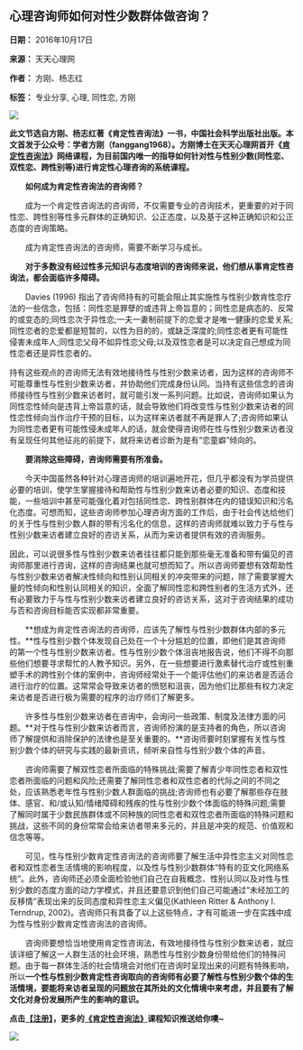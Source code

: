 ## 心理咨询师如何对性少数群体做咨询？

**日期：** 2016年10月17日

**来源：** 天天心理网

**作者：** 方刚、杨志红

**标签：** 专业分享, 心理, 同性恋, 方刚

![](/files/default/2016/10-17/140504096fb0156821.jpg?7.1.5)

**此文节选自方刚、杨志红著《肯定性咨询法》一书，中国社会科学出版社出版。本文首发于公众号：学者方刚（fanggang1968）。方刚博士在天天心理网首开《[肯定性咨询法](http://www.mypsy365.com/course/135)》网络课程，为目前国内唯一的指导如何针对性与性别少数(同性恋、双性恋、跨性别等)进行肯定性心理咨询的系统课程。**

　　**如何成为肯定性咨询法的咨询师？**

　　成为一个肯定性咨询法的咨询师，不仅需要专业的咨询技术，更重要的对于同性恋、跨性别等性多元群体的正确知识、公正态度，以及基于这种正确知识和公正态度的咨询策略。

　　成为肯定性咨询法的咨询师，需要不断学习与成长。

　　**对于多数没有经过性多元知识与态度培训的咨询师来说，他们想从事肯定性咨询法，都会面临许多障碍。**

　　Davies (1996) 指出了咨询师持有的可能会阻止其实施性与性别少数肯性恋疗法的一些信念，包括：同性恋是罪孽的或违背上帝旨意的；同性恋是病态的、反常的或变态的;同性恋次于异性恋;一夫一妻制前提下的恋爱才是唯一健康的恋爱关系;同性恋者的恋爱都是短暂的，以性为目的的，或缺乏深度的;同性恋者更有可能性侵害未成年人;同性恋父母不如异性恋父母;以及双性恋者是可以决定自己想成为同性恋者还是异性恋者的。

持有这些观点的咨询师无法有效地接待性与性别少数来访者，因为这样的咨询师不可能尊重性与性别少数来访者，并协助他们完成身份认同。当持有这些信念的咨询师接待性与性别少数来访者时，就可能引发一系列问题。比如说，咨询师如果认为同性恋性倾向是违背上帝旨意的话，就会导致他们将改变性与性别少数来访者的同性恋性倾向当作治疗干预的目标，以为这样来访者就不再是罪人了;咨询师如果认为同性恋者更有可能性侵未成年人的话，就会使得咨询师在性与性别少数来访者没有呈现任何其他征兆的前提下，就将来访者诊断为是有“恋童癖”倾向的。

　　**要消除这些障碍，咨询师需要有所准备。**

　　今天中国虽然各种针对心理咨询师的培训遍地开花，但几乎都没有为学员提供必要的培训，使学生掌握接待和帮助性与性别少数来访者必要的知识、态度和技能，一些培训中甚至可能强化着对包括同性恋、跨性别群体在内的错误知识和污名化态度。可想而知，这些咨询师参加心理咨询方面的工作后，由于社会传达给他们的关于性与性别少数人群的带有污名化的信息，这样的咨询师就难以致力于与性与性别少数来访者建立良好的咨访关系，从而为来访者提供有效的咨询服务。

因此，可以说很多性与性别少数来访者往往都只能到那些毫无准备和带有偏见的咨询师那里进行咨询，这样的咨询结果也就可想而知了。所以咨询师要想有效帮助性与性别少数来访者解决性倾向和性别认同相关的冲突带来的问题，除了需要掌握大量的性倾向和性别认同相关的知识，全面了解同性恋和跨性别者的生活方式外，还有必要致力于与性与性别少数来访者建立良好的咨访关系，这对于咨询结果的成功与否和咨询目标能否实现都非常重要。

　　**想成为肯定性咨询法的咨询师，应该先了解性与性别少数群体内部的多元性。**性与性别少数个体发现自己处在一个十分尴尬的位置，即他们是其咨询师的第一个性与性别少数来访者。性与性别少数个体沮丧地报告说，他们不得不向那些他们想要寻求帮忙的人教予知识。另外，在一些想要进行激素替代治疗或性别重塑手术的跨性别个体的案例中，咨询师经常处于一个能评估他们的来访者是否适合进行治疗的位置。这常常会导致来访者的愤怒和沮丧，因为他们比那些有权力决定来访者是否进行极为需要的程序的治疗师们了解更多。

　　许多性与性别少数来访者在咨询中，会询问一些政策、制度及法律方面的问题。**对于性与性别少数来访者而言，咨询师扮演的是支持者的角色，所以咨询师了解提供和消除保护的法律也是至关重要的。**咨询师要时刻掌握有关性与性别少数个体的研究与实践的最新资讯，倾听来自性与性别少数个体的声音。

　　咨询师需要了解双性恋者所面临的特殊挑战;需要了解青少年同性恋者和双性恋者所面临的问题和风险;还需要了解同性恋者和双性恋者的代际之间的不同之处，应该熟悉老年性与性别少数人群面临的挑战;咨询师也有必要了解那些存在肢体、感官、和/或认知/情绪障碍和残疾的性与性别少数个体面临的特殊问题;需要了解同时属于少数民族群体或不同种族的同性恋者和双性恋者所面临的特殊问题和挑战，这些不同的身份常常会给来访者带来多元的，并且是冲突的规范、价值观和信念等等。

　　可见，性与性别少数肯定性咨询法的咨询师要了解生活中异性恋主义对同性恋者和双性恋者生活情境的影响程度，以及性与性别少数群体“特有的亚文化网络系统”。此外，咨询师还必须全面检验他们自己在自我概念、性别认同以及对性与性别少数的态度方面的动力学模式，并且还要意识到他们自己可能通过“未经加工的反移情”表现出来的反同态度和异性恋主义偏见(Kathleen Ritter & Anthony I. Terndrup, 2002)。咨询师只有具备了以上这些特点，才有可能进一步在实践中成为性与性别少数肯定性咨询法的咨询师。

　　咨询师要想恰当地使用肯定性咨询法，有效地接待性与性别少数来访者，就应该详细了解这一人群生活的社会环境，熟悉性与性别少数身份带给他们的特殊问题。由于每一群体生活的社会情境会对他们在咨询时呈现出来的问题有特殊影响，所以**一个性与性别少数肯定性咨询取向的咨询师有必要了解性与性别少数个体的生活情境，要能将来访者呈现的问题放在其所处的文化情境中来考虑，并且要有了解文化对身份发展所产生的影响的意识。**

**点击[【注册】](http://www.mypsy365.com/register?goto=%2Fcourse%2F127)，更多的[《肯定性咨询法》](http://www.mypsy365.com/course/135)课程知识推送给你噢~**

[![](/files/default/2016/10-17/141450a0179d966742.jpg?7.1.5)](http://www.mypsy365.com/course/135)
